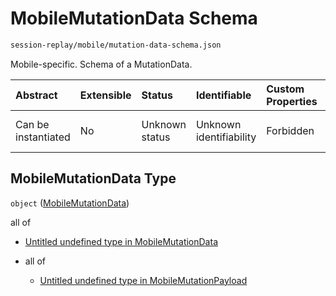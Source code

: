 # MobileMutationData Schema

```txt
session-replay/mobile/mutation-data-schema.json
```

Mobile-specific. Schema of a MutationData.

| Abstract            | Extensible | Status         | Identifiable            | Custom Properties | Additional Properties | Access Restrictions | Defined In                                                                                                 |
| :------------------ | :--------- | :------------- | :---------------------- | :---------------- | :-------------------- | :------------------ | :--------------------------------------------------------------------------------------------------------- |
| Can be instantiated | No         | Unknown status | Unknown identifiability | Forbidden         | Allowed               | none                | [mutation-data-schema.json](../out/session-replay/mobile/mutation-data-schema.json "open original schema") |

## MobileMutationData Type

`object` ([MobileMutationData](mutation-data-schema-1.md))

all of

* [Untitled undefined type in MobileMutationData](mutation-data-schema-1-allof-0.md "check type definition")

* all of

  * [Untitled undefined type in MobileMutationPayload](mutation-payload-schema-1-allof-0.md "check type definition")
